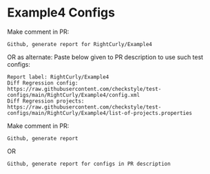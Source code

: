 # Example4 Configs
Make comment in PR:
```
Github, generate report for RightCurly/Example4
```
OR as alternate:
Paste below given to PR description to use such test configs:
```
Report label: RightCurly/Example4
Diff Regression config: https://raw.githubusercontent.com/checkstyle/test-configs/main/RightCurly/Example4/config.xml
Diff Regression projects: https://raw.githubusercontent.com/checkstyle/test-configs/main/RightCurly/Example4/list-of-projects.properties
```
Make comment in PR:
```
Github, generate report
```
OR
```
Github, generate report for configs in PR description
```

